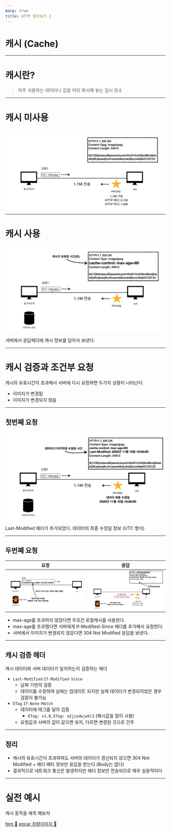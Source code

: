 ```yaml
---
marp: true
title: HTTP 알아보기 2
---
```


# 캐시 (Cache)

---

# 캐시란?

> 자주 사용하는 데이터나 값을 미리 복사해 놓는 임시 장소

---

# 캐시 미사용

![width:900px](./images/cache1.png)

---

# 캐시 사용

![width:800px](./images/cache2.png)

서버에서 응답헤더에 캐시 정보를 담아서 보낸다.

---

# 캐시 검증과 조건부 요청
캐시의 유효시간이 초과해서 서버에 다시 요청하면 두가지 상황이 나타난다.
- 이미지가 변경됨
- 이미지가 변경되지 않음

---

## 첫번째 요청

![width:800px](./images/cache3.png)

Last-Modified 헤더가 추가되었다. 데이터의 최종 수정일 정보 (UTC 형식)

---

## 두번째 요청

| 요청                                 | 응답                                  |
|-------------------------------------|-------------------------------------|
| ![width:600px](./images/cache4.png) | ![width:600px](./images/cache5.png) |  


- max-age를 초과하지 않았다면 무조건 로컬캐시를 사용한다.
- max-age를 초과했다면 서버에게 If-Modified-Since 헤더를 추가해서 요청한다.
- 서버에서 이미지가 변경되지 않았다면 304 Not Modified 응답을 보낸다.

---

## 캐시 검증 헤더
캐시 데이터와 서버 데이터가 일치하는지 검증하는 헤더
- `Last-Modified` `If-Modified-Since` 
  - 날짜 기반의 검증
  - 데이터를 수정하여 날짜는 업데이트 되지만 실제 데이터가 변경되지않은 경우 검증이 불가능
- `ETag` `If-None-Match`
  - 데이터에 태그를 달아 검증
    - `ETag: v1.0`, `ETag: a2jiodwjekl3` (해시값을 많이 사용)
  - 요청값과 서버의 값이 같으면 유지, 다르면 변경된 것으로 간주

---

## 정리

- 캐시의 유효시간이 초과하여도 서버의 데이터가 갱신되지 않으면 304 Not Modified + 헤더 메타 정보만 응답을 받는다 (Body는 없다)
- 결과적으로 네트워크 통신은 발생하지만 헤더 정보만 전송되므로 매우 실용적이다

---

# 실전 예시

캐시 동작을 예측 해보자

[fem 🔗](https://fem.encar.com/estimate)
[encar 차량이미지 🔗](http://www.encar.com/dc/dc_cardetailview.do?pageid=dc_carsearch&listAdvType=pic&carid=33749460)
